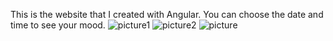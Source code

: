 This is the website that I created with Angular. You can choose the date and time to see your mood.
![picture1](https://user-images.githubusercontent.com/100310188/163853566-eaf638b3-fedf-4803-9673-e4d30e9b359b.png)
![picture2](https://user-images.githubusercontent.com/100310188/163853576-747a6759-0af7-4c51-a5f7-4b4eab983457.png)
![picture](https://user-images.githubusercontent.com/100310188/163853582-cbf0b28d-42dd-4a7e-aaf7-207cd08c7326.png)
